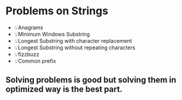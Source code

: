 # Problems on Strings
- 💡Anagrams
- 💡Minimum Windows Substring
- 💡Longest Substring with character replacement
- 💡Longest Substring without repeating characters
- 💡fizzbuzz
- 💡Common prefix

## Solving problems is good but solving them in optimized way is the best part.
